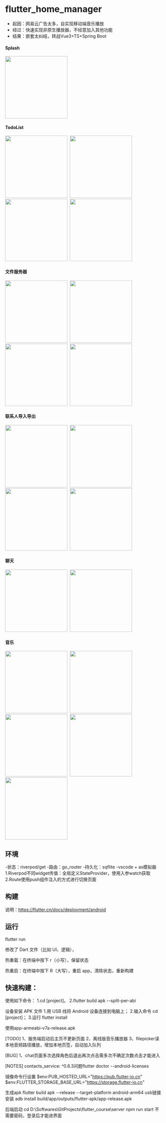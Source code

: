 
# flutter_home_manager
- 起因：网易云广告太多，自实现移动端音乐播放
- 经过：快速实现非原生播放器，不经意加入其他功能
- 结果：嵌套太纠结，转战Vue3+TS+Spring Boot
#### Splash
<image src="https://github.com/fragilebanana16/flutter_course/blob/main/example/splash.jpg" width=200px/>
  
#### TodoList
<image src="https://github.com/fragilebanana16/flutter_course/blob/main/example/toolbox-todolist.jpg" width=200px/>&nbsp;&nbsp;<image src="https://github.com/fragilebanana16/flutter_course/blob/main/example/toolbox-todolist2.jpg" width=200px/>&nbsp;&nbsp;<image src="https://github.com/fragilebanana16/flutter_course/blob/main/example/toolbox-todolist3.jpg" width=200px/>&nbsp;&nbsp;<image src="https://github.com/fragilebanana16/flutter_course/blob/main/example/toolbox-todolist4.jpg" width=200px/>


#### 文件服务器
<image src="https://github.com/fragilebanana16/flutter_course/blob/main/example/toolbox-fileshare.jpg" width=200px/>&nbsp;&nbsp;<image src="https://github.com/fragilebanana16/flutter_course/blob/main/example/toolbox-fileshare2.jpg" width=200px/>&nbsp;&nbsp;<image src="https://github.com/fragilebanana16/flutter_course/blob/main/example/toolbox-fileUI.jpg" width=200px/>&nbsp;&nbsp;<image src="https://github.com/fragilebanana16/flutter_course/blob/main/example/toolbox-fileUI2.jpg" width=200px/>

#### 联系人导入导出
<image src="https://github.com/fragilebanana16/flutter_course/blob/main/example/toolbox-contact.jpg" width=200px/>&nbsp;&nbsp;<image src="https://github.com/fragilebanana16/flutter_course/blob/main/example/toolbox-contact2.jpg" width=200px/>&nbsp;&nbsp;<image src="https://github.com/fragilebanana16/flutter_course/blob/main/example/toolbox-contact3.jpg" width=200px/>&nbsp;&nbsp;<image src="https://github.com/fragilebanana16/flutter_course/blob/main/example/toolbox-contact4.jpg" width=200px/>

#### 聊天
<image src="https://github.com/fragilebanana16/flutter_course/blob/main/example/socketChat.jpg" width=200px/>&nbsp;&nbsp;<image src="https://github.com/fragilebanana16/flutter_course/blob/main/example/socketChat2.jpg" width=200px/>

#### 音乐
<image src="https://github.com/fragilebanana16/flutter_course/blob/main/example/music.jpg" width=200px/>&nbsp;&nbsp;<image src="https://github.com/fragilebanana16/flutter_course/blob/main/example/music2.jpg" width=200px/>&nbsp;&nbsp;<image src="https://github.com/fragilebanana16/flutter_course/blob/main/example/music3.jpg" width=200px/>&nbsp;&nbsp;<image src="https://github.com/fragilebanana16/flutter_course/blob/main/example/music4.jpg" width=200px/>&nbsp;&nbsp;<image src="https://github.com/fragilebanana16/flutter_course/blob/main/example/music5.jpg" width=200px/>

## 环境
-状态：riverpod/get
-路由：go_router
-持久化：sqflite
-vscode + as模拟器
1.Riverpod不同widget传值：全局定义StateProvider，使用入参watch获取
2.Route使用push组件注入的方式进行切换页面

## 构建

说明：https://flutter.cn/docs/deployment/android




## 运行

flutter run

修改了 Dart 文件（比如 UI、逻辑），

热重载：在终端中按下 r（小写），保留状态

热重启：在终端中按下	R（大写），重启 app，清除状态，重新构建

## 快速构建：

使用如下命令：
1.cd \[project]。
2.flutter build apk --split-per-abi

设备安装 APK 文件
1.用 USB 线将 Android 设备连接到电脑上；
2.输入命令 cd \[project]；
3.运行 flutter install

使用app-armeabi-v7a-release.apk

\[TODO]
1、服务端启动后主页不更新页面
2、离线版音乐播放器
3、filepicker读本地音频路径播放，增加本地页签，自动加入队列

\[BUG]
1、chat页面多次选择角色后退出再次点击需多次不确定次数点击才能进入

\[NOTES]
contacts\_service: ^0.6.3问题flutter doctor --android-licenses

镜像命令行设置
$env:PUB_HOSTED_URL="https://pub.flutter-io.cn"
$env:FLUTTER_STORAGE_BASE_URL="https://storage.flutter-io.cn"

生成apk
flutter build apk --release --target-platform android-arm64
usb链接安装
adb install build/app/outputs/flutter-apk/app-release.apk


后端启动
cd D:\Softwares\GitProjects\flutter_course\server
npm run start 不需要密码，登录后才能进界面
